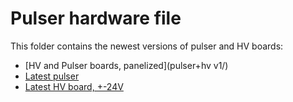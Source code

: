 # Pulser hardware file

This folder contains the newest versions of pulser and HV boards:

- [HV and Pulser boards, panelized](pulser+hv v1/)
- [Latest pulser](pulser_v2) 
- [Latest HV board, +-24V](hv_board_v2) 